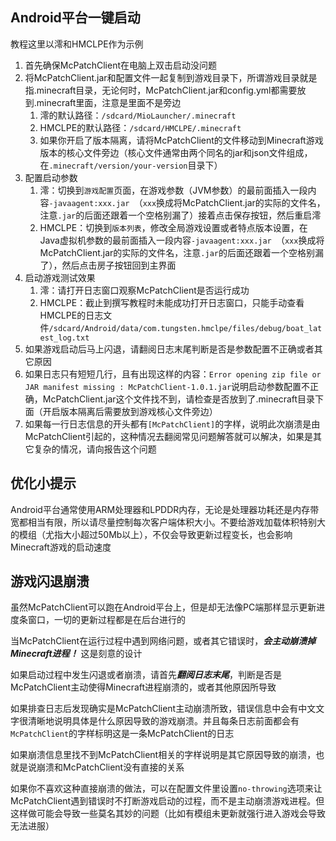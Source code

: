 ## Android平台一键启动

教程这里以澪和HMCLPE作为示例

1. 首先确保McPatchClient在电脑上双击启动没问题
2. 将McPatchClient.jar和配置文件一起复制到游戏目录下，所谓游戏目录就是指.minecraft目录，无论何时，McPatchClient.jar和config.yml都需要放到.minecraft里面，注意是里面不是旁边
   1. 澪的默认路径：`/sdcard/MioLauncher/.minecraft`
   2. HMCLPE的默认路径：`/sdcard/HMCLPE/.minecraft`
   3. 如果你开启了版本隔离，请将McPatchClient的文件移动到Minecraft游戏版本的核心文件旁边（核心文件通常由两个同名的jar和json文件组成，在`.minecraft/version/your-version`目录下）
3. 配置启动参数
   1. 澪：切换到`游戏配置`页面，在游戏参数（JVM参数）的最前面插入一段内容`-javaagent:xxx.jar `（`xxx`换成将McPatchClient.jar的实际的文件名，注意`.jar`的后面还跟着一个空格别漏了）接着点击保存按钮，然后重启澪
   2. HMCLPE：切换到`版本列表`，修改全局游戏设置或者特点版本设置，在Java虚拟机参数的最前面插入一段内容`-javaagent:xxx.jar `（`xxx`换成将McPatchClient.jar的实际的文件名，注意`.jar`的后面还跟着一个空格别漏了），然后点击房子按钮回到主界面
4. 启动游戏测试效果
   1. 澪：请打开日志窗口观察McPatchClient是否运行成功
   2. HMCLPE：截止到撰写教程时未能成功打开日志窗口，只能手动查看HMCLPE的日志文件`/sdcard/Android/data/com.tungsten.hmclpe/files/debug/boat_latest_log.txt`
5. 如果游戏启动后马上闪退，请翻阅日志末尾判断是否是参数配置不正确或者其它原因
6. 如果日志只有短短几行，且有出现这样的内容：`Error opening zip file or JAR manifest missing : McPatchClient-1.0.1.jar`说明启动参数配置不正确，McPatchClient.jar这个文件找不到，请检查是否放到了.minecraft目录下面（开启版本隔离后需要放到游戏核心文件旁边）
7. 如果每一行日志信息的开头都有`[McPatchClient]`的字样，说明此次崩溃是由McPatchClient引起的，这种情况去翻阅常见问题解答就可以解决，如果是其它复杂的情况，请向报告这个问题

## 优化小提示

Android平台通常使用ARM处理器和LPDDR内存，无论是处理器功耗还是内存带宽都相当有限，所以请尽量控制每次客户端体积大小。不要给游戏加载体积特别大的模组（尤指大小超过50Mb以上），不仅会导致更新过程变长，也会影响Minecraft游戏的启动速度

## 游戏闪退崩溃

虽然McPatchClient可以跑在Android平台上，但是却无法像PC端那样显示更新进度条窗口，一切的更新过程都是在后台进行的

当McPatchClient在运行过程中遇到网络问题，或者其它错误时，***会主动崩溃掉Minecraft进程！*** 这是刻意的设计

如果启动过程中发生闪退或者崩溃，请首先***翻阅日志末尾***，判断是否是McPatchClient主动使得Minecraft进程崩溃的，或者其他原因所导致

如果排查日志后发现确实是McPatchClient主动崩溃所致，错误信息中会有中文文字很清晰地说明具体是什么原因导致的游戏崩溃。并且每条日志前面都会有`McPatchClient`的字样标明这是一条McPatchClient的日志

如果崩溃信息里找不到McPatchClient相关的字样说明是其它原因导致的崩溃，也就是说崩溃和McPatchClient没有直接的关系

如果你不喜欢这种直接崩溃的做法，可以在配置文件里设置`no-throwing`选项来让McPatchClient遇到错误时不打断游戏启动的过程，而不是主动崩溃游戏进程。但这样做可能会导致一些莫名其妙的问题（比如有模组未更新就强行进入游戏会导致无法进服）
